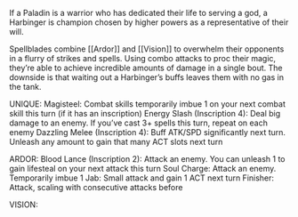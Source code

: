 If a Paladin is a warrior who has dedicated their life to serving a god, a Harbinger is champion chosen by higher powers as a representative of their will.

Spellblades combine [[Ardor]] and [[Vision]] to overwhelm their opponents in a flurry of strikes and spells. Using combo attacks to proc their magic, they’re able to achieve incredible amounts of damage in a single bout. The downside is that waiting out a Harbinger’s buffs leaves them with no gas in the tank.

UNIQUE:
Magisteel: Combat skills temporarily imbue 1 on your next combat skill this turn (if it has an inscription)
Energy Slash (Inscription 4): Deal big damage to an enemy. If you’ve cast 3+ spells this turn, repeat on each enemy
Dazzling Melee (Inscription 4): Buff ATK/SPD significantly next turn. Unleash any amount to gain that many ACT slots next turn

ARDOR:
Blood Lance (Inscription 2): Attack an enemy. You can unleash 1 to gain lifesteal on your next attack this turn
Soul Charge: Attack an enemy. Temporarily imbue 1
Jab: Small attack and gain 1 ACT next turn
Finisher: Attack, scaling with consecutive attacks before

VISION: